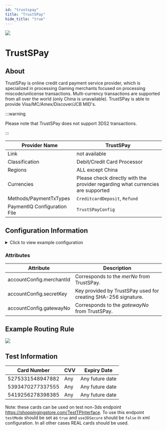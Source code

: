 ```yaml
--- 
id: "trustspay" 
title: "TrustSPay"
hide_title: "true"
---
```

 
![](/img/providers/logos/trustspay.png)

# TrustSPay

## About
TrustSPay is online credit card payment service provider, which is specialized in processing Gaming merchants focused on processing miscode/unlicense transactions. Multi-currency transactions are supported from all over the world (only China is unavailable). TrustSPay is able to provide Visa/MC/Amex/Discover/JCB MID's.

:::warning

Please note that TrustSPay does not support 3DS2 transactions.

:::

| Provider Name                | TrustSPay                                                                       |
|------------------------------|---------------------------------------------------------------------------------|
| Link                         | not available                                                                   |
| Classification               | Debit/Credit Card Processor                                                     |
| Regions                      | ALL except China                                                                |
| Currencies                   | Please check directly with the provider regarding what currencies are supported |
| Methods/PaymentTxTypes       | `CreditcardDeposit`, `Refund`                                                   |
| PaymentIQ Configuration File | `TrustSPayConfig`                                                               |

## Configuration Information

<details>
<summary>Click to view example configuration</summary>
<br/>

```xml
<com.devcode.paymentiq.integration.trustspay.TrustSPayConfig>
    <enabled>true</enabled>
    <useViqProxy>true</useViqProxy>
    <accounts>
        <entry>
            <string>TRUSTSPAY</string>
            <account>
                <use3Dsecure>true</use3Dsecure>
                <merchantId>??</merchantId>
                <secretKey>??</secretKey>
                <supportedCurrencies>EUR|USD</supportedCurrencies>
                <gatewayNo>??</gatewayNo>
            </account>
        </entry>
    </accounts>
    <testMode>false</testMode>
    <defaultDescriptor>DevCode payment</defaultDescriptor>
</com.devcode.paymentiq.integration.trustspay.TrustSPayConfig>
```

</details>

### Attributes

| Attribute                | Description                                                    |
|--------------------------|----------------------------------------------------------------|
| accountConfig.merchantId | Corresponds to the *merNo* from TrustSPay.                     |
| accountConfig.secretKey  | Key provided by TrustSPay used for creating SHA-256 signature. |
| accountConfig.gatewayNo  | Corresponds to the *gatewayNo* from TrustSPay.                 |

## Example Routing Rule

![](/img/providers/routing/trustspay.png)

## Test Information

| Card Number      | CVV | Expiry Date     |
|------------------|-----|-----------------|
| 5275331548947882 | Any | Any future date |
| 5393470277337555 | Any | Any future date |
| 5419256278398385 | Any | Any future date |

Note: these cards can be used on test non-3ds endpoint https://shoppingingstore.com/TestTPInterface. To use this endpoint `testMode` should be set as `true` and `use3DSecure` should be `false` in xml configuration. In all other cases REAL cards should be used.